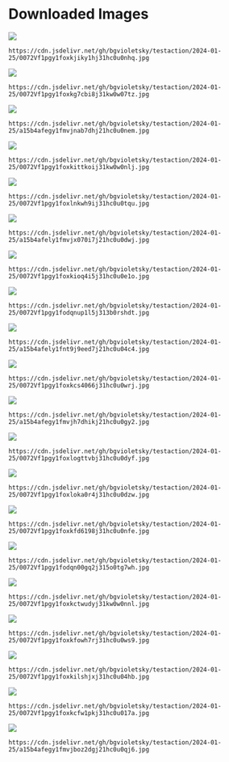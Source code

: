 # Downloaded Images

![](https://cdn.jsdelivr.net/gh/bgvioletsky/testaction/2024-01-25/0072Vf1pgy1foxkjiky1hj31hc0u0nhq.jpg)
```
https://cdn.jsdelivr.net/gh/bgvioletsky/testaction/2024-01-25/0072Vf1pgy1foxkjiky1hj31hc0u0nhq.jpg
```
![](https://cdn.jsdelivr.net/gh/bgvioletsky/testaction/2024-01-25/0072Vf1pgy1foxkg7cbi8j31kw0w07tz.jpg)
```
https://cdn.jsdelivr.net/gh/bgvioletsky/testaction/2024-01-25/0072Vf1pgy1foxkg7cbi8j31kw0w07tz.jpg
```
![](https://cdn.jsdelivr.net/gh/bgvioletsky/testaction/2024-01-25/a15b4afegy1fmvjnab7dhj21hc0u0nem.jpg)
```
https://cdn.jsdelivr.net/gh/bgvioletsky/testaction/2024-01-25/a15b4afegy1fmvjnab7dhj21hc0u0nem.jpg
```
![](https://cdn.jsdelivr.net/gh/bgvioletsky/testaction/2024-01-25/0072Vf1pgy1foxkittkoij31kw0w0nlj.jpg)
```
https://cdn.jsdelivr.net/gh/bgvioletsky/testaction/2024-01-25/0072Vf1pgy1foxkittkoij31kw0w0nlj.jpg
```
![](https://cdn.jsdelivr.net/gh/bgvioletsky/testaction/2024-01-25/0072Vf1pgy1foxlnkwh9ij31hc0u0tqu.jpg)
```
https://cdn.jsdelivr.net/gh/bgvioletsky/testaction/2024-01-25/0072Vf1pgy1foxlnkwh9ij31hc0u0tqu.jpg
```
![](https://cdn.jsdelivr.net/gh/bgvioletsky/testaction/2024-01-25/a15b4afely1fmvjx070i7j21hc0u0dwj.jpg)
```
https://cdn.jsdelivr.net/gh/bgvioletsky/testaction/2024-01-25/a15b4afely1fmvjx070i7j21hc0u0dwj.jpg
```
![](https://cdn.jsdelivr.net/gh/bgvioletsky/testaction/2024-01-25/0072Vf1pgy1foxkioq4i5j31hc0u0e1o.jpg)
```
https://cdn.jsdelivr.net/gh/bgvioletsky/testaction/2024-01-25/0072Vf1pgy1foxkioq4i5j31hc0u0e1o.jpg
```
![](https://cdn.jsdelivr.net/gh/bgvioletsky/testaction/2024-01-25/0072Vf1pgy1fodqnup1l5j313b0rshdt.jpg)
```
https://cdn.jsdelivr.net/gh/bgvioletsky/testaction/2024-01-25/0072Vf1pgy1fodqnup1l5j313b0rshdt.jpg
```
![](https://cdn.jsdelivr.net/gh/bgvioletsky/testaction/2024-01-25/a15b4afely1fnt9j9eed7j21hc0u04c4.jpg)
```
https://cdn.jsdelivr.net/gh/bgvioletsky/testaction/2024-01-25/a15b4afely1fnt9j9eed7j21hc0u04c4.jpg
```
![](https://cdn.jsdelivr.net/gh/bgvioletsky/testaction/2024-01-25/0072Vf1pgy1foxkcs4066j31hc0u0wrj.jpg)
```
https://cdn.jsdelivr.net/gh/bgvioletsky/testaction/2024-01-25/0072Vf1pgy1foxkcs4066j31hc0u0wrj.jpg
```
![](https://cdn.jsdelivr.net/gh/bgvioletsky/testaction/2024-01-25/a15b4afegy1fmvjh7dhikj21hc0u0gy2.jpg)
```
https://cdn.jsdelivr.net/gh/bgvioletsky/testaction/2024-01-25/a15b4afegy1fmvjh7dhikj21hc0u0gy2.jpg
```
![](https://cdn.jsdelivr.net/gh/bgvioletsky/testaction/2024-01-25/0072Vf1pgy1foxlogttvbj31hc0u0dyf.jpg)
```
https://cdn.jsdelivr.net/gh/bgvioletsky/testaction/2024-01-25/0072Vf1pgy1foxlogttvbj31hc0u0dyf.jpg
```
![](https://cdn.jsdelivr.net/gh/bgvioletsky/testaction/2024-01-25/0072Vf1pgy1foxloka0r4j31hc0u0dzw.jpg)
```
https://cdn.jsdelivr.net/gh/bgvioletsky/testaction/2024-01-25/0072Vf1pgy1foxloka0r4j31hc0u0dzw.jpg
```
![](https://cdn.jsdelivr.net/gh/bgvioletsky/testaction/2024-01-25/0072Vf1pgy1foxkfd6198j31hc0u0nfe.jpg)
```
https://cdn.jsdelivr.net/gh/bgvioletsky/testaction/2024-01-25/0072Vf1pgy1foxkfd6198j31hc0u0nfe.jpg
```
![](https://cdn.jsdelivr.net/gh/bgvioletsky/testaction/2024-01-25/0072Vf1pgy1fodqn00gq2j315o0tg7wh.jpg)
```
https://cdn.jsdelivr.net/gh/bgvioletsky/testaction/2024-01-25/0072Vf1pgy1fodqn00gq2j315o0tg7wh.jpg
```
![](https://cdn.jsdelivr.net/gh/bgvioletsky/testaction/2024-01-25/0072Vf1pgy1foxkctwudyj31kw0w0nnl.jpg)
```
https://cdn.jsdelivr.net/gh/bgvioletsky/testaction/2024-01-25/0072Vf1pgy1foxkctwudyj31kw0w0nnl.jpg
```
![](https://cdn.jsdelivr.net/gh/bgvioletsky/testaction/2024-01-25/0072Vf1pgy1foxkfowh7rj31hc0u0ws9.jpg)
```
https://cdn.jsdelivr.net/gh/bgvioletsky/testaction/2024-01-25/0072Vf1pgy1foxkfowh7rj31hc0u0ws9.jpg
```
![](https://cdn.jsdelivr.net/gh/bgvioletsky/testaction/2024-01-25/0072Vf1pgy1foxkilshjxj31hc0u04hb.jpg)
```
https://cdn.jsdelivr.net/gh/bgvioletsky/testaction/2024-01-25/0072Vf1pgy1foxkilshjxj31hc0u04hb.jpg
```
![](https://cdn.jsdelivr.net/gh/bgvioletsky/testaction/2024-01-25/0072Vf1pgy1foxkcfw1pkj31hc0u017a.jpg)
```
https://cdn.jsdelivr.net/gh/bgvioletsky/testaction/2024-01-25/0072Vf1pgy1foxkcfw1pkj31hc0u017a.jpg
```
![](https://cdn.jsdelivr.net/gh/bgvioletsky/testaction/2024-01-25/a15b4afegy1fmvjboz2dgj21hc0u0qj6.jpg)
```
https://cdn.jsdelivr.net/gh/bgvioletsky/testaction/2024-01-25/a15b4afegy1fmvjboz2dgj21hc0u0qj6.jpg
```
